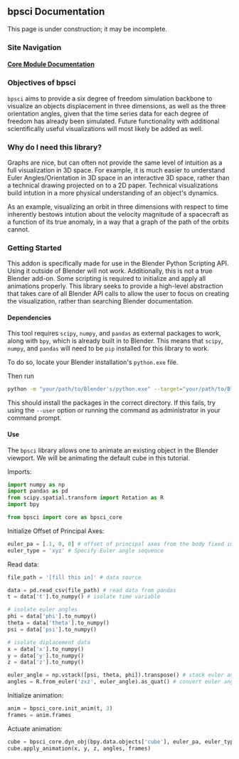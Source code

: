 ## bpsci Documentation

This page is under construction; it may be incomplete.

### Site Navigation
#### [Core Module Documentation](https://jerryvarghese1.github.io/bpsci/core)

### Objectives of bpsci
```bpsci``` aims to provide a six degree of freedom simulation backbone to visualize an objects displacement in three dimensions, as well as the three orientation angles, given that the time series data for each degree of freedom has already been simulated. Future functionality with additional scientifically useful visualizations will most likely be added as well.

### Why do I need this library?
Graphs are nice, but can often not provide the same level of intuition as a full visualization in 3D space. For example, it is much easier to understand Euler Angles/Orientation in 3D space in an interactive 3D space, rather than a technical drawing projected on to a 2D paper. Technical visualizations build intution in a more physical understanding of an object's dynamics. 

As an example, visualizing an orbit in three dimensions with respect to time inherently bestows intution about the velocity magnitude of a spacecraft as a function of its true anomaly, in a way that a graph of the path of the orbits cannot.

### Getting Started
This addon is specifically made for use in the Blender Python Scripting API. Using it outside of Blender will not work. Additionally, this is not a true Blender add-on. Some scripting is required to initialize and apply all animations properly. This library seeks to provide a high-level abstraction that takes care of all Blender API calls to allow the user to focus on creating the visualization, rather than searching Blender documentation.

#### Dependencies
This tool requires ```scipy```, ```numpy```, and ```pandas``` as external packages to work, along with ```bpy```, which is already built in to Blender. This means that ```scipy```, ```numpy```, and ```pandas``` will need to be ``pip`` installed for this library to work. 

To do so, locate your Blender installation's ```python.exe``` file. 

Then run
```bash
python -m "your/path/to/Blender's/python.exe" --target="your/path/to/Blender's/site-packages" pip install numpy scipy pandas bpsci
```

This should install the packages in the correct directory. If this fails, try using the ``--user`` option or running the command as administrator in your command prompt.

#### Use

The ```bpsci``` library allows one to animate an existing object in the Blender viewport. We will be animating the default cube in this tutorial.

Imports:
```python
import numpy as np
import pandas as pd       
from scipy.spatial.transform import Rotation as R
import bpy

from bpsci import core as bpsci_core
```

Initialize Offset of Principal Axes:
```python
euler_pa = [.1, 0, 0] # offset of principal axes from the body fixed imported axes as an Euler angle triple
euler_type = 'xyz' # Specify Euler angle sequence
````

Read data:
```python
file_path = '[fill this in]' # data source

data = pd.read_csv(file_path) # read data from pandas
t = data['t'].to_numpy() # isolate time variable

# isolate euler angles
phi = data['phi'].to_numpy()
theta = data['theta'].to_numpy()
psi = data['psi'].to_numpy()

# isolate diplacement data
x = data['x'].to_numpy()
y = data['y'].to_numpy()
z = data['z'].to_numpy()

euler_angle = np.vstack([psi, theta, phi]).transpose() # stack euler angle columns into column of euler angle triples
angles = R.from_euler('zxz', euler_angle).as_quat() # convert euler angle triples into quaternions
```

Initialize animation:
```python
anim = bpsci_core.init_anim(t, 3)
frames = anim.frames
```

Actuate animation:
```python
cube = bpsci_core.dyn_obj(bpy.data.objects['cube'], euler_pa, euler_type, None)   
cube.apply_animation(x, y, z, angles, frames)
```


